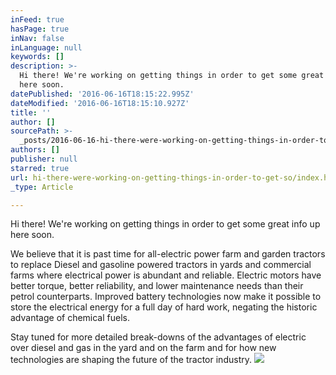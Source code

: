 ```yaml
---
inFeed: true
hasPage: true
inNav: false
inLanguage: null
keywords: []
description: >-
  Hi there! We're working on getting things in order to get some great info up
  here soon.
datePublished: '2016-06-16T18:15:22.995Z'
dateModified: '2016-06-16T18:15:10.927Z'
title: ''
author: []
sourcePath: >-
  _posts/2016-06-16-hi-there-were-working-on-getting-things-in-order-to-get-so.md
authors: []
publisher: null
starred: true
url: hi-there-were-working-on-getting-things-in-order-to-get-so/index.html
_type: Article

---
```

Hi there! We're working on getting things in order to get some great info up here soon.

We believe that it is past time for all-electric power farm and garden tractors to replace Diesel and gasoline powered tractors in yards and commercial farms where electrical power is abundant and reliable. Electric motors have better torque, better reliability, and lower maintenance needs than their petrol counterparts. Improved battery technologies now make it possible to store the electrical energy for a full day of hard work, negating the historic advantage of chemical fuels.

Stay tuned for more detailed break-downs of the advantages of electric over diesel and gas in the yard and on the farm and for how new technologies are shaping the future of the tractor industry.
![](https://the-grid-user-content.s3-us-west-2.amazonaws.com/43924807-e21c-4a16-ad16-41628de038c7.png)